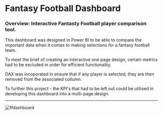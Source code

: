 # Fantasy Football Dashboard
### Overview: Interactive Fantasty Football player comparison tool.

This dashboard was designed in Power BI to be able to compare the important data when it comes to making selections for a fantasy football team. 

To meet the brief of creating an interactive one page design, certain metrics had to be excluded in order for efficient functionality.

DAX was incoporated in ensure that if any player is selected, they are then removed from the associated collumn. 

To further this project - the KPI's that had to be left out could be utilised in developing this dashboard into a multi-page design.

----

![ffdashboard](https://user-images.githubusercontent.com/99413257/157912067-e400c028-8737-4065-b060-1c98ab47bab3.gif)

